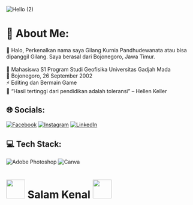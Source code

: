 ![Hello (2)](https://user-images.githubusercontent.com/90460164/185983086-d752780a-fe70-42d6-be62-dc802ee79d55.jpg)

# 💫 About Me:
🤝 Halo, Perkenalkan nama saya Gilang Kurnia Pandhudewanata atau bisa dipanggil Gilang. Saya berasal dari Bojonegoro, Jawa Timur.<br><br>🔭 Mahasiswa S1 Program Studi Geofisika Universitas Gadjah Mada<br>🌱 Bojonegoro, 26 September 2002<br>⚡ Editing dan Bermain Game<br>💬 “Hasil tertinggi dari pendidikan adalah toleransi” – Hellen Keller


## 🌐 Socials:
[![Facebook](https://img.shields.io/badge/Facebook-%231877F2.svg?logo=Facebook&logoColor=white)](https://facebook.com/Gilang) [![Instagram](https://img.shields.io/badge/Instagram-%23E4405F.svg?logo=Instagram&logoColor=white)](https://instagram.com/@gilangpndh_) [![LinkedIn](https://img.shields.io/badge/LinkedIn-%230077B5.svg?logo=linkedin&logoColor=white)](https://linkedin.com/in/GilangKurniaPandhudewanata) 

## 💻 Tech Stack:
![Adobe Photoshop](https://img.shields.io/badge/adobephotoshop-%2331A8FF.svg?style=flat-square&logo=adobephotoshop&logoColor=white) ![Canva](https://img.shields.io/badge/Canva-%2300C4CC.svg?style=flat-square&logo=Canva&logoColor=white)

# <img src="https://emojis.slackmojis.com/emojis/images/1577305505/7373/hand_wave.gif?1577305505" width="50" /> Salam Kenal <img src="https://emojis.slackmojis.com/emojis/images/1577305505/7373/hand_wave.gif?1577305505" width="50" />
